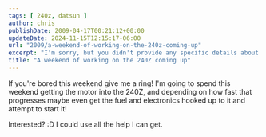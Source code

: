 ```yaml
---
tags: [ 240z, datsun ]
author: chris
publishDate: 2009-04-17T00:21:12+00:00
updateDate: 2024-11-15T12:15:17-06:00
url: "2009/a-weekend-of-working-on-the-240z-coming-up"
excerpt: "I'm sorry, but you didn't provide any specific details about the blog post. If you could provide the blog's title or its main theme, it would be very..."
title: "A weekend of working on the 240Z coming up"
---
```


If you're bored this weekend give me a ring! I'm going to spend this weekend getting the motor into the 240Z, and depending on how fast that progresses maybe even get the fuel and electronics hooked up to it and attempt to start it! 

Interested? :D I could use all the help I can get.

